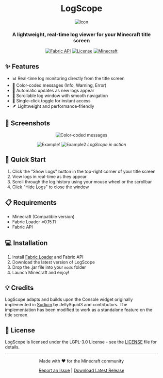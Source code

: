<div align="center">

# LogScope

![Icon](https://cdn.modrinth.com/data/cached_images/b9cade4b06bc533b1fab3a67cad6c39acc2e4f25_0.webp)

### A lightweight, real-time log viewer for your Minecraft title screen

[![Fabric API](https://img.shields.io/badge/Fabric%20API-Required-blue)](https://modrinth.com/mod/fabric-api)
[![License](https://img.shields.io/badge/License-LGPL%203.0-green.svg)](LICENSE.txt)
[![Minecraft](https://img.shields.io/badge/Minecraft-Compatible-brightgreen)](https://minecraft.net)

</div>

## ✨ Features

- 📊 Real-time log monitoring directly from the title screen
- 🎨 Color-coded messages (Info, Warning, Error)
- 🔄 Automatic updates as new logs appear
- 📜 Scrollable log window with smooth navigation
- 🎯 Single-click toggle for instant access
- 🪶 Lightweight and performance-friendly

## 📸 Screenshots

<div align="center">

![Color-coded messages](https://cdn.modrinth.com/data/cached_images/1ab0c7fe7b805b32e81aad9cd44466d045b79344_0.webp)

![Example1](https://cdn.modrinth.com/data/cached_images/0adfbea43675d5210e5dfd5d88a94433ef09c79d_0.webp)
![Example2](https://cdn.modrinth.com/data/cached_images/b98be043177a897007e0c4f57a1efb968ddf34d5_0.webp)
*LogScope in action*

</div>

## 🚀 Quick Start

1. Click the "Show Logs" button in the top-right corner of your title screen
2. View logs in real-time as they appear
3. Scroll through the log history using your mouse wheel or the scrollbar
4. Click "Hide Logs" to close the window

## 📋 Requirements

- Minecraft (Compatible version)
- Fabric Loader ≥0.15.11
- Fabric API

## 💻 Installation

1. Install [Fabric Loader](https://fabricmc.net/use/installer/) and Fabric API
2. Download the latest version of LogScope
3. Drop the .jar file into your `mods` folder
4. Launch Minecraft and enjoy!

## 💡 Credits

LogScope adapts and builds upon the Console widget originally implemented in [Sodium](https://github.com/CaffeineMC/sodium-fabric) by JellySquid3 and contributors. The implementation has been modified to work as a standalone feature on the title screen.

## 📜 License

LogScope is licensed under the LGPL-3.0 License - see the [LICENSE](LICENSE.txt) file for details.

---

<div align="center">

Made with ❤️ for the Minecraft community

[Report an Issue](https://github.com/tranquil209kid/log-scope/issues) | [Download Latest Release](https://modrinth.com/mod/log-scope)

</div>

